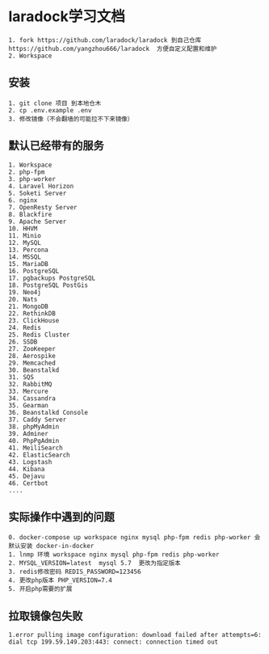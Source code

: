 # laradock学习文档
    1. fork https://github.com/laradock/laradock 到自己仓库 https://github.com/yangzhou666/laradock  方便自定义配置和维护
    2. Workspace

## 安装
    1. git clone 项目 到本地仓木
    2. cp .env.example .env
    3. 修改镜像（不会翻墙的可能拉不下来镜像）

## 默认已经带有的服务
    1. Workspace
    2. php-fpm
    3. php-worker
    4. Laravel Horizon
    5. Soketi Server
    6. nginx 
    7. OpenResty Server
    8. Blackfire
    9. Apache Server
    10. HHVM
    11. Minio
    12. MySQL
    13. Percona
    14. MSSQL
    15. MariaDB
    16. PostgreSQL
    17. pgbackups PostgreSQL
    18. PostgreSQL PostGis
    19. Neo4j
    20. Nats
    21. MongoDB
    22. RethinkDB
    23. ClickHouse
    24. Redis
    25. Redis Cluster
    26. SSDB
    27. ZooKeeper
    28. Aerospike
    29. Memcached
    30. Beanstalkd
    31. SQS
    32. RabbitMQ
    33. Mercure
    34. Cassandra
    35. Gearman
    36. Beanstalkd Console
    37. Caddy Server
    38. phpMyAdmin
    39. Adminer
    40. PhpPgAdmin
    41. MeiliSearch
    42. ElasticSearch
    43. Logstash
    44. Kibana
    45. Dejavu
    46. Certbot
    ....


## 实际操作中遇到的问题   
    0. docker-compose up workspace nginx mysql php-fpm redis php-worker 会默认安装 docker-in-docker
    1. lnmp 环境 workspace nginx mysql php-fpm redis php-worker 
    2. MYSQL_VERSION=latest  mysql 5.7  更改为指定版本
    3. redis修改密码 REDIS_PASSWORD=123456
    4. 更改php版本 PHP_VERSION=7.4
    5. 开启php需要的扩展  

## 拉取镜像包失败
    1.error pulling image configuration: download failed after attempts=6: dial tcp 199.59.149.203:443: connect: connection timed out 
